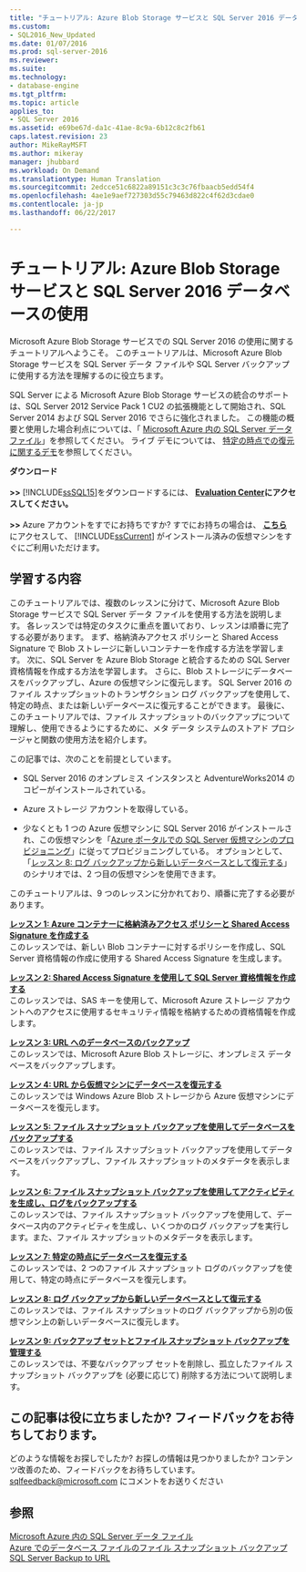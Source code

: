 ```yaml
---
title: "チュートリアル: Azure Blob Storage サービスと SQL Server 2016 データベースの使用 | Microsoft Docs"
ms.custom:
- SQL2016_New_Updated
ms.date: 01/07/2016
ms.prod: sql-server-2016
ms.reviewer: 
ms.suite: 
ms.technology:
- database-engine
ms.tgt_pltfrm: 
ms.topic: article
applies_to:
- SQL Server 2016
ms.assetid: e69be67d-da1c-41ae-8c9a-6b12c8c2fb61
caps.latest.revision: 23
author: MikeRayMSFT
ms.author: mikeray
manager: jhubbard
ms.workload: On Demand
ms.translationtype: Human Translation
ms.sourcegitcommit: 2edcce51c6822a89151c3c3c76fbaacb5edd54f4
ms.openlocfilehash: 4ae1e9aef727303d55c79463d822c4f62d3cdae0
ms.contentlocale: ja-jp
ms.lasthandoff: 06/22/2017

---
```

# <a name="tutorial-use-azure-blob-storage-service-with-sql-server-2016"></a>チュートリアル: Azure Blob Storage サービスと SQL Server 2016 データベースの使用
Microsoft Azure Blob Storage サービスでの SQL Server 2016 の使用に関するチュートリアルへようこそ。 このチュートリアルは、Microsoft Azure Blob Storage サービスを SQL Server データ ファイルや SQL Server バックアップに使用する方法を理解するのに役立ちます。  
  
SQL Server による Microsoft Azure Blob Storage サービスの統合のサポートは、SQL Server 2012 Service Pack 1 CU2 の拡張機能として開始され、SQL Server 2014 および SQL Server 2016 でさらに強化されました。 この機能の概要と使用した場合利点については、「 [Microsoft Azure 内の SQL Server データ ファイル](../relational-databases/databases/sql-server-data-files-in-microsoft-azure.md)」を参照してください。 ライブ デモについては、 [特定の時点での復元に関するデモ](https://channel9.msdn.com/Blogs/Windows-Azure/File-Snapshot-Backups-Demo)を参照してください。  
  
  
**ダウンロード**<br /><br />**>>**  [!INCLUDE[ssSQL15](../includes/sssql15-md.md)]をダウンロードするには、  **[Evaluation Center](https://www.microsoft.com/en-us/evalcenter/evaluate-sql-server-2016)**にアクセスしてください。<br /><br />**>>**  Azure アカウントをすでにお持ちですか?  すでにお持ちの場合は、 **[こちら](https://azure.microsoft.com/en-us/services/virtual-machines/sql-server/)** にアクセスして、 [!INCLUDE[ssCurrent](../includes/sscurrent-md.md)] がインストール済みの仮想マシンをすぐにご利用いただけます。  
  
## <a name="what-you-will-learn"></a>学習する内容  
このチュートリアルでは、複数のレッスンに分けて、Microsoft Azure Blob Storage サービスで SQL Server データ ファイルを使用する方法を説明します。 各レッスンでは特定のタスクに重点を置いており、レッスンは順番に完了する必要があります。 まず、格納済みアクセス ポリシーと Shared Access Signature で Blob ストレージに新しいコンテナーを作成する方法を学習します。 次に、SQL Server を Azure Blob Storage と統合するための SQL Server 資格情報を作成する方法を学習します。 さらに、Blob ストレージにデータベースをバックアップし、Azure の仮想マシンに復元します。 SQL Server 2016 のファイル スナップショットのトランザクション ログ バックアップを使用して、特定の時点、または新しいデータベースに復元することができます。 最後に、このチュートリアルでは、ファイル スナップショットのバックアップについて理解し、使用できるようにするために、メタ データ システムのストアド プロシージャと関数の使用方法を紹介します。  
  
この記事では、次のことを前提としています。  
  
-   SQL Server 2016 のオンプレミス インスタンスと AdventureWorks2014 のコピーがインストールされている。  
  
-   Azure ストレージ アカウントを取得している。  
  
-   少なくとも 1 つの Azure 仮想マシンに SQL Server 2016 がインストールされ、この仮想マシンを「[Azure ポータルでの SQL Server 仮想マシンのプロビジョニング](https://azure.microsoft.com/en-us/documentation/articles/virtual-machines-provision-sql-server/)」に従ってプロビジョニングしている。 オプションとして、「[レッスン 8: ログ バックアップから新しいデータベースとして復元する](../relational-databases/lesson-8-restore-as-new-database-from-log-backup.md)」のシナリオでは、2 つ目の仮想マシンを使用できます。  
  
このチュートリアルは、9 つのレッスンに分かれており、順番に完了する必要があります。  
  
**[レッスン 1: Azure コンテナーに格納済みアクセス ポリシーと Shared Access Signature を作成する](../relational-databases/lesson-1-create-stored-access-policy-and-shared-access-signature.md)**  
このレッスンでは、新しい Blob コンテナーに対するポリシーを作成し、SQL Server 資格情報の作成に使用する Shared Access Signature を生成します。  
  
**[レッスン 2: Shared Access Signature を使用して SQL Server 資格情報を作成する](../relational-databases/lesson-2-create-a-sql-server-credential-using-a-shared-access-signature.md)**  
このレッスンでは、SAS キーを使用して、Microsoft Azure ストレージ アカウントへのアクセスに使用するセキュリティ情報を格納するための資格情報を作成します。  
  
**[レッスン 3: URL へのデータベースのバックアップ](../relational-databases/lesson-3-database-backup-to-url.md)**  
このレッスンでは、Microsoft Azure Blob ストレージに、オンプレミス データベースをバックアップします。  
  
**[レッスン 4: URL から仮想マシンにデータベースを復元する](../relational-databases/lesson-4-restore-database-to-virtual-machine-from-url.md)**  
このレッスンでは Windows Azure Blob ストレージから Azure 仮想マシンにデータベースを復元します。  
  
**[レッスン 5: ファイル スナップショット バックアップを使用してデータベースをバックアップする](../relational-databases/lesson-5-backup-database-using-file-snapshot-backup.md)**  
このレッスンでは、ファイル スナップショット バックアップを使用してデータベースをバックアップし、ファイル スナップショットのメタデータを表示します。  
  
**[レッスン 6: ファイル スナップショット バックアップを使用してアクティビティを生成し、ログをバックアップする](../relational-databases/lesson-6-generate-activity-and-backup-log-using-file-snapshot-backup.md)**  
このレッスンでは、ファイル スナップショット バックアップを使用して、データベース内のアクティビティを生成し、いくつかのログ バックアップを実行します。また、ファイル スナップショットのメタデータを表示します。  
  
**[レッスン 7: 特定の時点にデータベースを復元する](../relational-databases/lesson-7-restore-a-database-to-a-point-in-time.md)**  
このレッスンでは、2 つのファイル スナップショット ログのバックアップを使用して、特定の時点にデータベースを復元します。  
  
**[レッスン 8: ログ バックアップから新しいデータベースとして復元する](../relational-databases/lesson-8-restore-as-new-database-from-log-backup.md)**  
このレッスンでは、ファイル スナップショットのログ バックアップから別の仮想マシン上の新しいデータベースに復元します。  
  
**[レッスン 9: バックアップ セットとファイル スナップショット バックアップを管理する](../relational-databases/lesson-9-manage-backup-sets-and-file-snapshot-backups.md)**  
このレッスンでは、不要なバックアップ セットを削除し、孤立したファイル スナップショット バックアップを (必要に応じて) 削除する方法について説明します。  
  
## <a name="did-this-article-help-you-were-listening"></a>この記事は役に立ちましたか? フィードバックをお待ちしております。  
どのような情報をお探しでしたか? お探しの情報は見つかりましたか? コンテンツ改善のため、フィードバックをお待ちしています。 [sqlfeedback@microsoft.com](mailto:sqlfeedback@microsoft.com?subject=Your%20feedback%20about%20the%20Tutorial:%20Using%20the%20Microsoft%20Azure%20Blob%20storage%20service%20with%20SQL%20Server%202016%20databases%20page) にコメントをお送りください  
  
## <a name="see-also"></a>参照  
[Microsoft Azure 内の SQL Server データ ファイル](../relational-databases/databases/sql-server-data-files-in-microsoft-azure.md)  
[Azure でのデータベース ファイルのファイル スナップショット バックアップ](../relational-databases/backup-restore/file-snapshot-backups-for-database-files-in-azure.md)  
[SQL Server Backup to URL](../relational-databases/backup-restore/sql-server-backup-to-url.md)  
  
  
  


